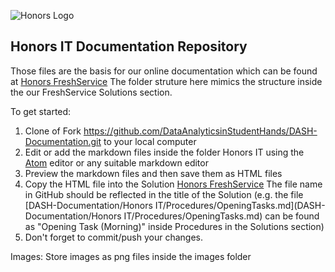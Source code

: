 ![Honors Logo](https://github.com/DataAnalyticsinStudentHands/DASH-Documentation/blob/master/assets/img/honors.png)

## Honors IT Documentation Repository

Those files are the basis for our online documentation which can be found at [Honors FreshService](http://honorscollege.freshservice.com) The folder struture here mimics the structure inside the our FreshService Solutions section.

To get started:

1. Clone of Fork https://github.com/DataAnalyticsinStudentHands/DASH-Documentation.git to your local computer
2. Edit or add the markdown files inside the folder Honors IT using the [Atom](https://atom.io/) editor or any suitable markdown editor
3. Preview the markdown files and then save them as HTML files
4. Copy the HTML file into the Solution [Honors FreshService](http://honorscollege.freshservice.com) The file name in GitHub should be reflected in the title of the Solution (e.g. the file [DASH-Documentation/Honors IT/Procedures/OpeningTasks.md](DASH-Documentation/Honors IT/Procedures/OpeningTasks.md) can be found as "Opening Task (Morning)" inside Procedures in the Solutions section)
5. Don't forget to commit/push your changes.

Images:
Store images as png files inside the images folder 

[](http://hc-storage.cougarnet.uh.edu:5000/webman/index.cgi)

